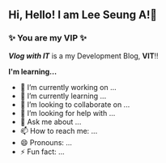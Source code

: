 ## Hi, Hello! I am Lee Seung A!👋

### ✨ You are my VIP ✨

***Vlog with IT*** is a my Development Blog, **VIT**!!

**I'm learning...**

- 🔭 I’m currently working on ...
- 🌱 I’m currently learning ...
- 👯 I’m looking to collaborate on ...
- 🤔 I’m looking for help with ...
- 💬 Ask me about ...
- 📫 How to reach me: ...
- 😄 Pronouns: ...
- ⚡ Fun fact: ...
